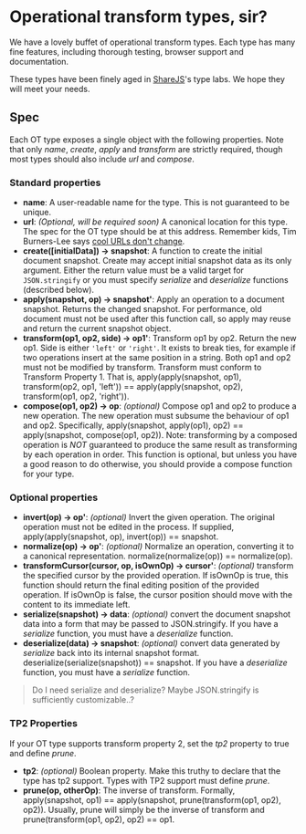 # Operational transform types, sir?

We have a lovely buffet of operational transform types. Each type has many fine features, including thorough testing, browser support and documentation.

These types have been finely aged in [ShareJS](https://github.com/josephg/sharejs)'s type labs. We hope they will meet your needs.

## Spec

Each OT type exposes a single object with the following properties. Note that only *name*, *create*, *apply* and *transform* are strictly required, though most types should also include *url* and *compose*.

### Standard properties

- **name**: A user-readable name for the type. This is not guaranteed to be unique.
- **url**: *(Optional, will be required soon)* A canonical location for this type. The spec for the OT type should be at this address. Remember kids, Tim Burners-Lee says [cool URLs don't change](http://www.w3.org/Provider/Style/URI.html).
- **create([initialData]) -> snapshot**: A function to create the initial document snapshot. Create may accept initial snapshot data as its only argument. Either the return value must be a valid target for `JSON.stringify` or you must specify *serialize* and *deserialize* functions (described below).
- **apply(snapshot, op) -> snapshot'**: Apply an operation to a document snapshot. Returns the changed snapshot. For performance, old document must not be used after this function call, so apply may reuse and return the current snapshot object.
- **transform(op1, op2, side) -> op1'**: Transform op1 by op2. Return the new op1. Side is either `'left'` or `'right'`. It exists to break ties, for example if two operations insert at the same position in a string. Both op1 and op2 must not be modified by transform.
Transform must conform to Transform Property 1. That is, apply(apply(snapshot, op1), transform(op2, op1, 'left')) == apply(apply(snapshot, op2), transform(op1, op2, 'right')).
- **compose(op1, op2) -> op**: *(optional)* Compose op1 and op2 to produce a new operation. The new operation must subsume the behaviour of op1 and op2. Specifically, apply(snapshot, apply(op1), op2) == apply(snapshot, compose(op1, op2)). Note: transforming by a composed operation is *NOT* guaranteed to produce the same result as transforming by each operation in order. This function is optional, but unless you have a good reason to do otherwise, you should provide a compose function for your type.

### Optional properties

- **invert(op) -> op'**: *(optional)* Invert the given operation. The original operation must not be edited in the process. If supplied, apply(apply(snapshot, op), invert(op)) == snapshot.
- **normalize(op) -> op'**: *(optional)* Normalize an operation, converting it to a canonical representation. normalize(normalize(op)) == normalize(op).
- **transformCursor(cursor, op, isOwnOp) -> cursor'**: *(optional)* transform the specified cursor by the provided operation. If isOwnOp is true, this function should return the final editing position of the provided operation. If isOwnOp is false, the cursor position should move with the content to its immediate left.
- **serialize(snapshot) -> data**: *(optional)* convert the document snapshot data into a form that may be passed to JSON.stringify. If you have a *serialize* function, you must have a *deserialize* function.
- **deserialize(data) -> snapshot**: *(optional)* convert data generated by *serialize* back into its internal snapshot format. deserialize(serialize(snapshot)) == snapshot. If you have a *deserialize* function, you must have a *serialize* function.

> Do I need serialize and deserialize? Maybe JSON.stringify is sufficiently customizable..?

### TP2 Properties

If your OT type supports transform property 2, set the *tp2* property to true and define *prune*.

- **tp2**: *(optional)* Boolean property. Make this truthy to declare that the type has tp2 support. Types with TP2 support must define *prune*.
- **prune(op, otherOp)**: The inverse of transform. Formally, apply(snapshot, op1) == apply(snapshot, prune(transform(op1, op2), op2)). Usually, prune will simply be the inverse of transform and prune(transform(op1, op2), op2) == op1.